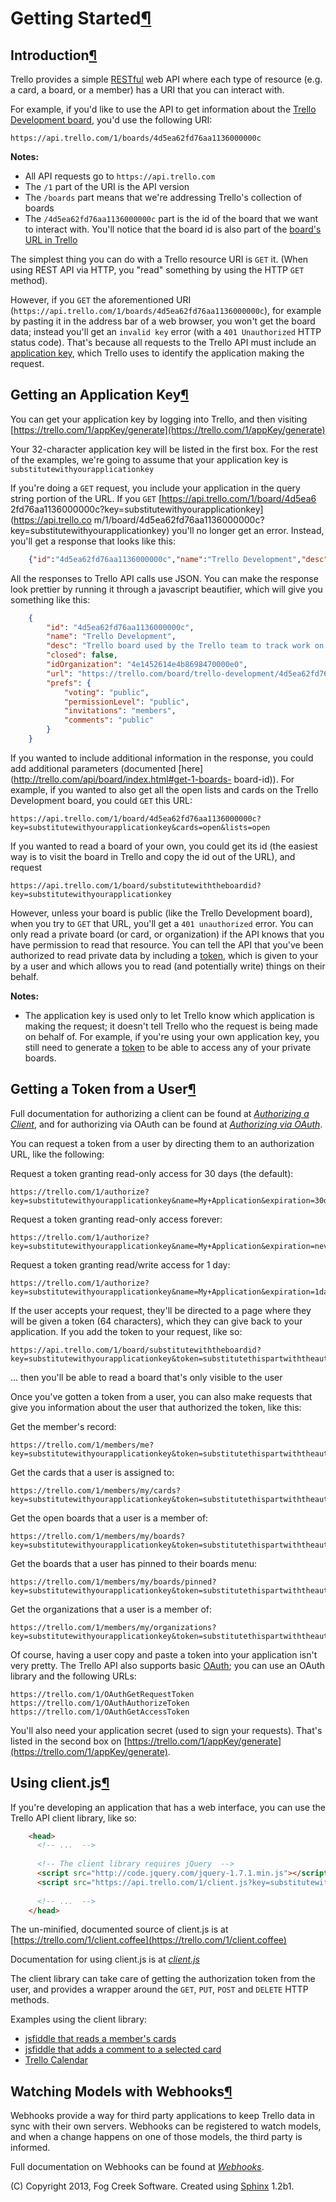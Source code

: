 # Getting Started[¶](index.html.md#getting-started)

## Introduction[¶](index.html.md#introduction)

Trello provides a simple
[RESTful](http://en.wikipedia.org/wiki/Representational_state_transfer) web
API where each type of resource (e.g. a card, a board, or a member) has a URI
that you can interact with.

For example, if you'd like to use the API to get information about the [Trello
Development board](http://trello.com/board/trello-development/4d5ea62fd76aa1136000000c),
you'd use the following URI:

    
    https://api.trello.com/1/boards/4d5ea62fd76aa1136000000c

**Notes:**

  * All API requests go to `https://api.trello.com`
  * The `/1` part of the URI is the API version
  * The `/boards` part means that we're addressing Trello's collection of boards
  * The `/4d5ea62fd76aa1136000000c` part is the id of the board that we want to interact with. You'll notice that the board id is also part of the [board's URL in Trello](http://trello.com/board/trello-development/4d5ea62fd76aa1136000000c)

The simplest thing you can do with a Trello resource URI is `GET` it. (When
using REST API via HTTP, you "read" something by using the HTTP `GET` method).

However, if you `GET` the aforementioned URI
(`https://api.trello.com/1/boards/4d5ea62fd76aa1136000000c`), for example by
pasting it in the address bar of a web browser, you won't get the board data;
instead you'll get an `invalid key` error (with a `401 Unauthorized` HTTP
status code). That's because all requests to the Trello API must include an
[application key](index.html.md#application-key), which Trello uses to identify
the application making the request.

## Getting an Application Key[¶](index.html.md#getting-an-application-key)

You can get your application key by logging into Trello, and then visiting
[https://trello.com/1/appKey/generate](https://trello.com/1/appKey/generate)

Your 32-character application key will be listed in the first box. For the
rest of the examples, we're going to assume that your application key is
`substitutewithyourapplicationkey`

If you're doing a `GET` request, you include your application in the query
string portion of the URL. If you `GET` [https://api.trello.com/1/board/4d5ea6
2fd76aa1136000000c?key=substitutewithyourapplicationkey](https://api.trello.co
m/1/board/4d5ea62fd76aa1136000000c?key=substitutewithyourapplicationkey)
you'll no longer get an error. Instead, you'll get a response that looks like
this:

    
```json
    {"id":"4d5ea62fd76aa1136000000c","name":"Trello Development","desc":"Trello board used by the Trello team to track work on Trello.  How meta!\n\nThe development of the Trello API is being tracked at https://trello.com/api\n\nThe development of Trello Mobile applications is being tracked at https://trello.com/mobile","closed":false,"idOrganization":"4e1452614e4b8698470000e0","url":"https://trello.com/board/trello-development/4d5ea62fd76aa1136000000c","prefs":{"voting":"public","permissionLevel":"public","invitations":"members","comments":"public"}}
```

All the responses to Trello API calls use JSON. You can make the response look
prettier by running it through a javascript beautifier, which will give you
something like this:

    
```json
    {
        "id": "4d5ea62fd76aa1136000000c",
        "name": "Trello Development",
        "desc": "Trello board used by the Trello team to track work on Trello.  How meta!\n\nThe development of the Trello API is being tracked at https://trello.com/api\n\nThe development of Trello Mobile applications is being tracked at https://trello.com/mobile",
        "closed": false,
        "idOrganization": "4e1452614e4b8698470000e0",
        "url": "https://trello.com/board/trello-development/4d5ea62fd76aa1136000000c",
        "prefs": {
            "voting": "public",
            "permissionLevel": "public",
            "invitations": "members",
            "comments": "public"
        }
    }
```

If you wanted to include additional information in the response, you could add
additional parameters (documented [here](http://trello.com/api/board/index.html#get-1-boards-
board-id)). For example, if you wanted to also get all the open lists and
cards on the Trello Development board, you could `GET` this URL:

    
    https://api.trello.com/1/board/4d5ea62fd76aa1136000000c?key=substitutewithyourapplicationkey&cards=open&lists=open

If you wanted to read a board of your own, you could get its id (the easiest
way is to visit the board in Trello and copy the id out of the URL), and
request

    
    https://api.trello.com/1/board/substitutewiththeboardid?key=substitutewithyourapplicationkey

However, unless your board is public (like the Trello Development board), when
you try to `GET` that URL, you'll get a `401 unauthorized` error. You can only
read a private board (or card, or organization) if the API knows that you have
permission to read that resource. You can tell the API that you've been
authorized to read private data by including a [token](index.html.md#token),
which is given to your by a user and which allows you to read (and potentially
write) things on their behalf.

**Notes:**

  * The application key is used only to let Trello know which application is making the request; it doesn't tell Trello who the request is being made on behalf of. For example, if you're using your own application key, you still need to generate a [token](index.html.md#token) to be able to access any of your private boards.

## Getting a Token from a User[¶](index.html.md#getting-a-token-from-a-user)

Full documentation for authorizing a client can be found at [_Authorizing a
Client_](authorize.html.md), and for authorizing via OAuth can be found at
[_Authorizing via OAuth_](oauth.html.md).

You can request a token from a user by directing them to an authorization URL,
like the following:

Request a token granting read-only access for 30 days (the default):

    
    https://trello.com/1/authorize?key=substitutewithyourapplicationkey&name=My+Application&expiration=30days&response_type=token

Request a token granting read-only access forever:

    
    https://trello.com/1/authorize?key=substitutewithyourapplicationkey&name=My+Application&expiration=never&response_type=token

Request a token granting read/write access for 1 day:

    
    https://trello.com/1/authorize?key=substitutewithyourapplicationkey&name=My+Application&expiration=1day&response_type=token&scope=read,write

If the user accepts your request, they'll be directed to a page where they
will be given a token (64 characters), which they can give back to your
application. If you add the token to your request, like so:

    
    https://api.trello.com/1/board/substitutewiththeboardid?key=substitutewithyourapplicationkey&token=substitutethispartwiththeauthorizationtokenthatyougotfromtheuser

... then you'll be able to read a board that's only visible to the user

Once you've gotten a token from a user, you can also make requests that give
you information about the user that authorized the token, like this:

Get the member's record:

    
    https://trello.com/1/members/me?key=substitutewithyourapplicationkey&token=substitutethispartwiththeauthorizationtokenthatyougotfromtheuser

Get the cards that a user is assigned to:

    
    https://trello.com/1/members/my/cards?key=substitutewithyourapplicationkey&token=substitutethispartwiththeauthorizationtokenthatyougotfromtheuser

Get the open boards that a user is a member of:

    
    https://trello.com/1/members/my/boards?key=substitutewithyourapplicationkey&token=substitutethispartwiththeauthorizationtokenthatyougotfromtheuser

Get the boards that a user has pinned to their boards menu:

    
    https://trello.com/1/members/my/boards/pinned?key=substitutewithyourapplicationkey&token=substitutethispartwiththeauthorizationtokenthatyougotfromtheuser

Get the organizations that a user is a member of:

    
    https://trello.com/1/members/my/organizations?key=substitutewithyourapplicationkey&token=substitutethispartwiththeauthorizationtokenthatyougotfromtheuser

Of course, having a user copy and paste a token into your application isn't
very pretty. The Trello API also supports basic
[OAuth](http://tools.ietf.org/html/rfc5849); you can use an OAuth library and
the following URLs:

    
    https://trello.com/1/OAuthGetRequestToken
    https://trello.com/1/OAuthAuthorizeToken
    https://trello.com/1/OAuthGetAccessToken

You'll also need your application secret (used to sign your requests). That's
listed in the second box on
[https://trello.com/1/appKey/generate](https://trello.com/1/appKey/generate).

## Using client.js[¶](index.html.md#using-client-js)

If you're developing an application that has a web interface, you can use the
Trello API client library, like so:

    
```html
    <head>
      <!-- ...  -->
    
      <!-- The client library requires jQuery  -->
      <script src="http://code.jquery.com/jquery-1.7.1.min.js"></script>
      <script src="https://api.trello.com/1/client.js?key=substitutewithyourapplicationkey"></script>
    
      <!-- ...  -->
    </head>
```

The un-minified, documented source of client.js is at
[https://trello.com/1/client.coffee](https://trello.com/1/client.coffee)

Documentation for using client.js is at [_client.js_](clientjs.html.md)

The client library can take care of getting the authorization token from the
user, and provides a wrapper around the `GET`, `PUT`, `POST` and `DELETE` HTTP
methods.

Examples using the client library:

  * [jsfiddle that reads a member's cards](http://jsfiddle.net/nNesx/)
  * [jsfiddle that adds a comment to a selected card](http://jsfiddle.net/E4rLn/)
  * [Trello Calendar](http://trellocalendar-francois2metz.dotcloud.com)

## Watching Models with Webhooks[¶](index.html.md#watching-models-with-webhooks)

Webhooks provide a way for third party applications to keep Trello data in
sync with their own servers. Webhooks can be registered to watch models, and
when a change happens on one of those models, the third party is informed.

Full documentation on Webhooks can be found at [_Webhooks_](webhooks.html.md).

(C) Copyright 2013, Fog Creek Software. Created using
[Sphinx](http://sphinx.pocoo.org/) 1.2b1.
